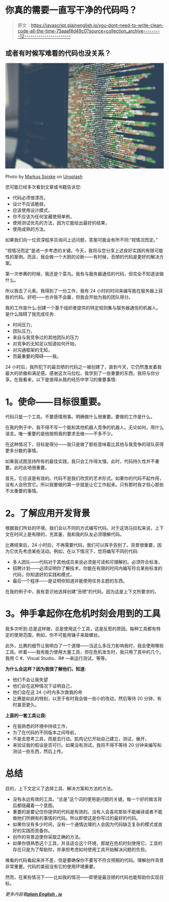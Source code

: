 # 你真的需要一直写干净的代码吗？

> 原文：<https://javascript.plainenglish.io/you-dont-need-to-write-clean-code-all-the-time-75aaaf8d49c0?source=collection_archive---------12----------------------->

## 或者有时候写难看的代码也没关系？

![](img/64500b596310a4faf092079f797a8df3.png)

Photo by [Markus Spiske](https://unsplash.com/@markusspiske?utm_source=medium&utm_medium=referral) on [Unsplash](https://unsplash.com?utm_source=medium&utm_medium=referral)

您可能已经多次看到文章或书籍告诉您:

*   代码必须很漂亮，
*   设计不应该脆弱，
*   应该使用设计模式，
*   你不应该为任何宝藏使用单例，
*   使用测试优先的方法，因为它能给出最好的结果，
*   使用成熟的方法。

如果我们向一位资深程序员询问上述问题，答案可能会有所不同:“视情况而定。”

“视情况而定”是进一步考虑的关键。今天，我将与您分享上述良好实践的有限可能性的案例。而且，我会做一个大胆的论断——有时候，丑陋的代码是更好的解决方案。

第一次参赛的时候，我还是个菜鸟。我有与服务器通信的代码，但完全不知道该做什么。

所以我去了元素。我得到了一份工作，我有 24 小时的时间来编写能在服务器上获胜的代码。好吧——也许我不会赢，但我会开始为我的团队得分。

我的工作是什么:创建一个基于组织者提供的特定规则集与服务器通信的机器人。是什么阻碍了我完成任务:

*   时间压力，
*   团队压力，
*   来自与我竞争过的其他团队的压力
*   对竞争的无知足以知道如何开始，
*   对沟通框架的无知，
*   而最重要的障碍——我。

24 小时后，我所犯下的最丑陋的代码之一被创建了，直到今天，它仍然激发着我最大的骄傲和满足感。感谢这次马拉松，我学到了一些重要的东西，我将与你分享。在我看来，以下是值得从我的经历中学习的重要事情:

# **1。使命——目标很重要。**

代码只是一个工具。不要感情用事。明确做什么很重要。要做的工作是什么。

在我的例子中，我不得不写一个能和其他机器人竞争的机器人。无论如何，用什么语言。唯一重要的是他按照我的要求去做——不多不少。

在这种情况下，目标是得分——我只是做了那些意味着比其他与我竞争的球队获得更多分数的事情。

如果我试图坚持所有的最佳实践，我只会工作得太慢。此时，代码持久性并不重要。此时此地很重要。

首先，它应该是有效的。代码不是我们欣赏的艺术形式。如果你的代码不起作用，没有人会欣赏它。所以我要做的第一步就是让它工作起来。只有那时我才担心那些不太重要的事情。

# **2。了解应用开发背景**

根据我们所处的环境，我们会以不同的方式编写代码。对于这场马拉松来说，上下文在时间上是有限的，充其量，我和我的队友必须理解代码。

比赛结束后，24 小时后，不再需要代码，我们可以挥手告别了。背景很重要，因为它优先考虑某些活动。例如，在以下情况下，您将编写不同的代码:

*   多人团队——代码对于其他成员来说必须是可读和可理解的。必须符合标准，
*   招聘计划——必须证明你了解技术，你能在有限的时间内编写符合某些标准的代码，你知道好的实践和模式，
*   最后一个程序——是证明你知道并能使用任务主题的东西。

在我的例子中，我有意识地选择创建“丑陋”的代码，因为这是上下文所要求的。

# **3。伸手拿起你在危机时刻会用到的工具**

我多次听到:总是这样做，总是使用这个工具，这是反思的原因。每种工具都有特定的使用范围，例如，你不可能用锤子来敲螺丝。

此外，比赛的细节让我明白了一个道理——当这么多压力影响我时，我会使用哪些工具。听着——我有能力使用大量工具，但在危机发生时，我只用了其中的几个。我用 C #、Visual Studio、R# —来运行测试，等等。

**为什么会这样？因为我很了解他们，知道:**

*   他们不会让我失望
*   他们会在这种情况下证明自己，
*   他们会在这 24 小时内多次救我的命
*   比赛是如此的特别，以至于有时我会做一些小的改动，然后等待 20 分钟，有时甚至更久。

**上面的一套工具让我:**

*   在我熟悉的环境中持续工作，
*   为了在代码的不同版本之间导航，
*   不是去思考工具，而是去行动。肌肉记忆开始自己建立，测试，展开，
*   来验证我的假设是否可行。如果没有测试，我将不得不等待 20 分钟来编写和测试一些东西，然后上传。

# **总结**

目的，上下文定义了选择工具、解决方案和方法的方法。

*   没有永远有效的工具。“总是”这个词的使用是问题的关键。每一个好的做法背后都隐藏着一个意图。
*   重要的是要记住你提供的代码是有效的。没有人会喜欢那些不能编译或者不能做他们所拥有的事情的代码。所以即使这是你写过的最好的代码。
*   如果你没有多少时间，没有一个通情达理的人会因为代码缺乏复杂的模式或良好的实践而责备你。
*   创作的背景迫使你采取正确的方法。
*   如果你很熟悉这个工具，并且适合这个环境，那就在危机时刻使用它。工具的存在只是为了帮助你，并承担考虑如何使用工具开始解决问题的负担。

难看的代码看起来并不差，但是要确保你不要写不符合预期的代码。理解创作背景非常重要。代码的美丽没有它的使用环境重要。

然而，在某些情况下——比如我的情况——即使是最丑陋的代码也能帮助你实现目标。

*更多内容看*[***plain English . io***](http://plainenglish.io/)